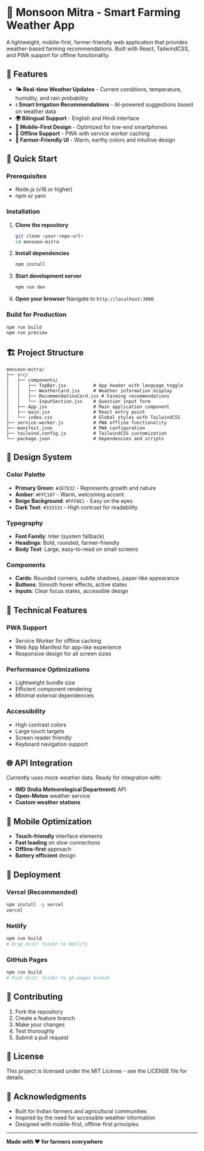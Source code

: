 # 🌾 Monsoon Mitra - Smart Farming Weather App

A lightweight, mobile-first, farmer-friendly web application that provides weather-based farming recommendations. Built with React, TailwindCSS, and PWA support for offline functionality.

## 🎯 Features

- **🌤️ Real-time Weather Updates** - Current conditions, temperature, humidity, and rain probability
- **💧 Smart Irrigation Recommendations** - AI-powered suggestions based on weather data
- **🌍 Bilingual Support** - English and Hindi interface
- **📱 Mobile-First Design** - Optimized for low-end smartphones
- **🔌 Offline Support** - PWA with service worker caching
- **🎨 Farmer-Friendly UI** - Warm, earthy colors and intuitive design

## 🚀 Quick Start

### Prerequisites
- Node.js (v16 or higher)
- npm or yarn

### Installation

1. **Clone the repository**
   ```bash
   git clone <your-repo-url>
   cd monsoon-mitra
   ```

2. **Install dependencies**
   ```bash
   npm install
   ```

3. **Start development server**
   ```bash
   npm run dev
   ```

4. **Open your browser**
   Navigate to `http://localhost:3000`

### Build for Production

```bash
npm run build
npm run preview
```

## 🏗️ Project Structure

```
monsoon-mitra/
├── src/
│   ├── components/
│   │   ├── TopBar.jsx          # App header with language toggle
│   │   ├── WeatherCard.jsx     # Weather information display
│   │   ├── RecommendationCard.jsx # Farming recommendations
│   │   └── InputSection.jsx    # Question input form
│   ├── App.jsx                 # Main application component
│   ├── main.jsx                # React entry point
│   └── index.css               # Global styles with TailwindCSS
├── service-worker.js           # PWA offline functionality
├── manifest.json               # PWA configuration
├── tailwind.config.js          # TailwindCSS customization
└── package.json                # Dependencies and scripts
```

## 🎨 Design System

### Color Palette
- **Primary Green**: `#2E7D32` - Represents growth and nature
- **Amber**: `#FFC107` - Warm, welcoming accent
- **Beige Background**: `#FFF8E1` - Easy on the eyes
- **Dark Text**: `#333333` - High contrast for readability

### Typography
- **Font Family**: Inter (system fallback)
- **Headings**: Bold, rounded, farmer-friendly
- **Body Text**: Large, easy-to-read on small screens

### Components
- **Cards**: Rounded corners, subtle shadows, paper-like appearance
- **Buttons**: Smooth hover effects, active states
- **Inputs**: Clear focus states, accessible design

## 🔧 Technical Features

### PWA Support
- Service Worker for offline caching
- Web App Manifest for app-like experience
- Responsive design for all screen sizes

### Performance Optimizations
- Lightweight bundle size
- Efficient component rendering
- Minimal external dependencies

### Accessibility
- High contrast colors
- Large touch targets
- Screen reader friendly
- Keyboard navigation support

## 🌐 API Integration

Currently uses mock weather data. Ready for integration with:
- **IMD (India Meteorological Department)** API
- **Open-Meteo** weather service
- **Custom weather stations**

## 📱 Mobile Optimization

- **Touch-friendly** interface elements
- **Fast loading** on slow connections
- **Offline-first** approach
- **Battery efficient** design

## 🚀 Deployment

### Vercel (Recommended)
```bash
npm install -g vercel
vercel
```

### Netlify
```bash
npm run build
# Drag dist/ folder to Netlify
```

### GitHub Pages
```bash
npm run build
# Push dist/ folder to gh-pages branch
```

## 🤝 Contributing

1. Fork the repository
2. Create a feature branch
3. Make your changes
4. Test thoroughly
5. Submit a pull request

## 📄 License

This project is licensed under the MIT License - see the LICENSE file for details.

## 🙏 Acknowledgments

- Built for Indian farmers and agricultural communities
- Inspired by the need for accessible weather information
- Designed with mobile-first, offline-first principles

---

**Made with ❤️ for farmers everywhere**